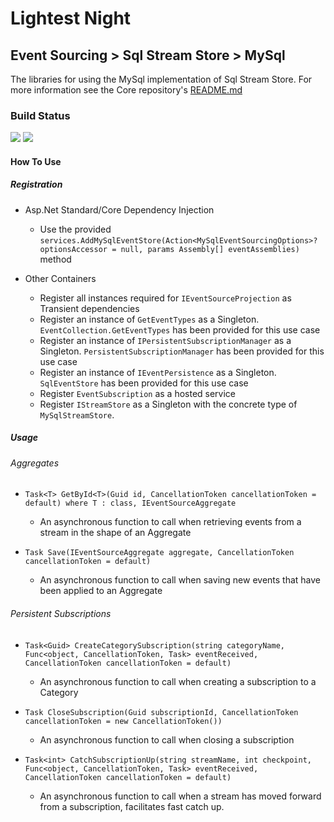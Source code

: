 # Lightest Night
## Event Sourcing > Sql Stream Store > MySql

The libraries for using the MySql implementation of Sql Stream Store. For more information see the Core repository's [README.md](https://github.com/lightest-night/system.eventsourcing.sqlstreamstore/blob/master/README.md "README.md")

### Build Status
![](https://github.com/lightest-night/system.eventsourcing.sqlstreamstore.mysql/workflows/CI/badge.svg)
![](https://github.com/lightest-night/system.eventsourcing.sqlstreamstore.mysql/workflows/Release/badge.svg)

#### How To Use
##### Registration
* Asp.Net Standard/Core Dependency Injection
  * Use the provided `services.AddMySqlEventStore(Action<MySqlEventSourcingOptions>? optionsAccessor = null, params Assembly[] eventAssemblies)` method

* Other Containers
  * Register all instances required for `IEventSourceProjection` as Transient dependencies
  * Register an instance of `GetEventTypes` as a Singleton. `EventCollection.GetEventTypes` has been provided for this use case
  * Register an instance of `IPersistentSubscriptionManager` as a Singleton. `PersistentSubscriptionManager` has been provided for this use case
  * Register an instance of `IEventPersistence` as a Singleton. `SqlEventStore` has been provided for this use case
  * Register `EventSubscription` as a hosted service
  * Register `IStreamStore` as a Singleton with the concrete type of `MySqlStreamStore`.
  
##### Usage
###### Aggregates
* `Task<T> GetById<T>(Guid id, CancellationToken cancellationToken = default) where T : class, IEventSourceAggregate`
  * An asynchronous function to call when retrieving events from a stream in the shape of an Aggregate

* `Task Save(IEventSourceAggregate aggregate, CancellationToken cancellationToken = default)`
  * An asynchronous function to call when saving new events that have been applied to an Aggregate
  
###### Persistent Subscriptions
* `Task<Guid> CreateCategorySubscription(string categoryName, Func<object, CancellationToken, Task> eventReceived, CancellationToken cancellationToken = default)`
  * An asynchronous function to call when creating a subscription to a Category
  
* `Task CloseSubscription(Guid subscriptionId, CancellationToken cancellationToken = new CancellationToken())`
  * An asynchronous function to call when closing a subscription
  
* `Task<int> CatchSubscriptionUp(string streamName, int checkpoint, Func<object, CancellationToken, Task> eventReceived, CancellationToken cancellationToken = default)`
  * An asynchronous function to call when a stream has moved forward from a subscription, facilitates fast catch up.